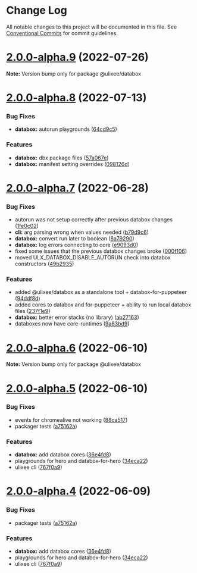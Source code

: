 # Change Log

All notable changes to this project will be documented in this file.
See [Conventional Commits](https://conventionalcommits.org) for commit guidelines.

# [2.0.0-alpha.9](https://github.com/ulixee/ulixee/compare/v2.0.0-alpha.8...v2.0.0-alpha.9) (2022-07-26)

**Note:** Version bump only for package @ulixee/databox





# [2.0.0-alpha.8](https://github.com/ulixee/ulixee/compare/v2.0.0-alpha.7...v2.0.0-alpha.8) (2022-07-13)


### Bug Fixes

* **databox:** autorun playgrounds ([64cd9c5](https://github.com/ulixee/ulixee/commit/64cd9c5f8ce4ac00e59aaa6fb92b6b72be567b91))


### Features

* **databox:** dbx package files ([57a067e](https://github.com/ulixee/ulixee/commit/57a067ea3be57516ea58c278dff07e1158c97848))
* **databox:** manifest setting overrides ([098126d](https://github.com/ulixee/ulixee/commit/098126d1e075e4378bc6f562739369d52ed5b4a0))





# [2.0.0-alpha.7](https://github.com/ulixee/ulixee/compare/v2.0.0-alpha.6...v2.0.0-alpha.7) (2022-06-28)


### Bug Fixes

* autorun was not setup correctly after previous databox changes ([1fe0c02](https://github.com/ulixee/ulixee/commit/1fe0c027c5ef6f1cbd8f8a11f48d23e0edc97182))
* **cli:** arg parsing wrong when values needed ([b79d9c6](https://github.com/ulixee/ulixee/commit/b79d9c6869b0b3a17b2bdf3d4b1b5b0140f62309))
* **databox:** convert run later to boolean ([8a79290](https://github.com/ulixee/ulixee/commit/8a79290e2b67fde0e10e80be44e8745755f2344b))
* **databox:** log errors connecting to core ([e9093d0](https://github.com/ulixee/ulixee/commit/e9093d07b7f888c591ff3d9a9e4af66650548d93))
* fixed some issues that the previous databox changes broke ([000f106](https://github.com/ulixee/ulixee/commit/000f106a2052c53a963c6cd706195a9508dc6f63))
* moved ULX_DATABOX_DISABLE_AUTORUN check into databox constructors ([49b2935](https://github.com/ulixee/ulixee/commit/49b29359767bf40ab7d83f1547fd03f0e603f706))


### Features

* added @ulixee/databox as a standalone tool + databox-for-puppeteer ([94ddf8d](https://github.com/ulixee/ulixee/commit/94ddf8d24c93b12a5b81596a6db12e60016a110e))
* added cores to databox and for-puppeteer + ability to run local databox files ([237f1e9](https://github.com/ulixee/ulixee/commit/237f1e941843d8ca71bfc6c74d3bbc7b048f5d6b))
* **databox:** better error stacks (no library) ([ab27163](https://github.com/ulixee/ulixee/commit/ab2716373d0d9379d8d9a6fcd0f307c7647346eb))
* databoxes now have core-runtimes ([9a63bd9](https://github.com/ulixee/ulixee/commit/9a63bd9cae3427c71c47cc46d7009b07ae3fed9f))





# [2.0.0-alpha.6](https://github.com/ulixee/ulixee/compare/v2.0.0-alpha.5...v2.0.0-alpha.6) (2022-06-10)

**Note:** Version bump only for package @ulixee/databox





# [2.0.0-alpha.5](https://github.com/ulixee/ulixee/compare/v2.0.0-alpha.3...v2.0.0-alpha.5) (2022-06-10)


### Bug Fixes

* events for chromealive not working ([88ca517](https://github.com/ulixee/ulixee/commit/88ca517875062ef2975eb441e5f3aa9e6bf6b2e6))
* packager tests ([a75162a](https://github.com/ulixee/ulixee/commit/a75162ac5cae234487e96bea1ff5b52f27a931f7))


### Features

* **databox:** add databox cores ([36e4fd8](https://github.com/ulixee/ulixee/commit/36e4fd802175985755394751dd09a8ceabc5bfa4))
* playgrounds for hero and databox-for-hero ([34eca22](https://github.com/ulixee/ulixee/commit/34eca2237aa92e73794a3b5ea6bcc6eef41a1572))
* ulixee cli ([767f0a9](https://github.com/ulixee/ulixee/commit/767f0a955587755df2f6a2e7042092023e68f7c6))





# [2.0.0-alpha.4](https://github.com/ulixee/ulixee/compare/v2.0.0-alpha.3...v2.0.0-alpha.4) (2022-06-09)


### Bug Fixes

* packager tests ([a75162a](https://github.com/ulixee/ulixee/commit/a75162ac5cae234487e96bea1ff5b52f27a931f7))


### Features

* **databox:** add databox cores ([36e4fd8](https://github.com/ulixee/ulixee/commit/36e4fd802175985755394751dd09a8ceabc5bfa4))
* playgrounds for hero and databox-for-hero ([34eca22](https://github.com/ulixee/ulixee/commit/34eca2237aa92e73794a3b5ea6bcc6eef41a1572))
* ulixee cli ([767f0a9](https://github.com/ulixee/ulixee/commit/767f0a955587755df2f6a2e7042092023e68f7c6))
